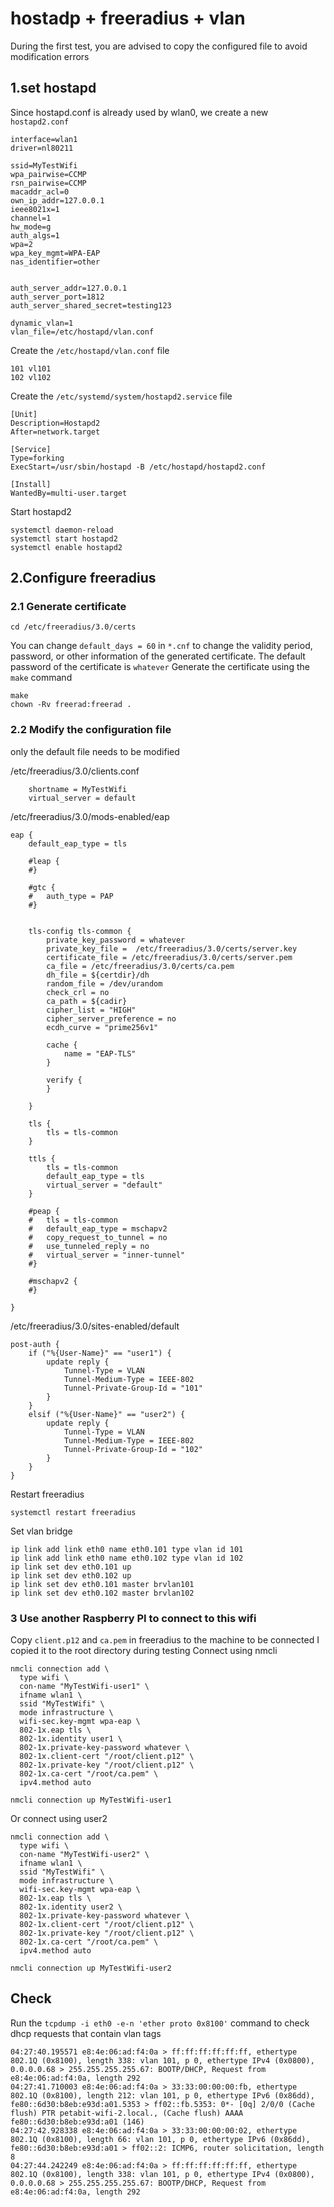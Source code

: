 # hostadp + freeradius + vlan 
During the first test, you are advised to copy the configured file to avoid modification errors
## 1.set hostapd
Since hostapd.conf is already used by wlan0, we create a new `hostapd2.conf`

```
interface=wlan1
driver=nl80211

ssid=MyTestWifi
wpa_pairwise=CCMP
rsn_pairwise=CCMP
macaddr_acl=0 
own_ip_addr=127.0.0.1
ieee8021x=1 
channel=1
hw_mode=g
auth_algs=1
wpa=2
wpa_key_mgmt=WPA-EAP
nas_identifier=other


auth_server_addr=127.0.0.1
auth_server_port=1812
auth_server_shared_secret=testing123

dynamic_vlan=1
vlan_file=/etc/hostapd/vlan.conf

```
Create the `/etc/hostapd/vlan.conf` file

```
101 vl101
102 vl102
```
Create the `/etc/systemd/system/hostapd2.service` file

```
[Unit]
Description=Hostapd2
After=network.target

[Service]
Type=forking
ExecStart=/usr/sbin/hostapd -B /etc/hostapd/hostapd2.conf

[Install]
WantedBy=multi-user.target
```

Start hostapd2

```
systemctl daemon-reload
systemctl start hostapd2
systemctl enable hostapd2
```

## 2.Configure freeradius

### 2.1 Generate certificate

`cd /etc/freeradius/3.0/certs`

You can change `default_days = 60` in `*.cnf` to change the validity period, password, or other information of the generated certificate. 
The default password of the certificate is `whatever`
Generate the certificate using the `make` command

```
make
chown -Rv freerad:freerad .
```

### 2.2 Modify the configuration file
only the default file needs to be modified

/etc/freeradius/3.0/clients.conf

```
	shortname = MyTestWifi
	virtual_server = default
```

/etc/freeradius/3.0/mods-enabled/eap

```
eap {
	default_eap_type = tls

	#leap {
	#}
	
	#gtc {
	#	auth_type = PAP
	#}
	
	
	tls-config tls-common {
		private_key_password = whatever
		private_key_file =  /etc/freeradius/3.0/certs/server.key
		certificate_file = /etc/freeradius/3.0/certs/server.pem
		ca_file = /etc/freeradius/3.0/certs/ca.pem
		dh_file = ${certdir}/dh
		random_file = /dev/urandom
		check_crl = no
		ca_path = ${cadir}
		cipher_list = "HIGH"
		cipher_server_preference = no
		ecdh_curve = "prime256v1"

		cache {		
			name = "EAP-TLS"
		}
		
		verify {
		}

	}
	
	tls {
		tls = tls-common
	}
	
	ttls {
		tls = tls-common
		default_eap_type = tls
		virtual_server = "default"
	}

	#peap {
	#	tls = tls-common
	#	default_eap_type = mschapv2
	#	copy_request_to_tunnel = no
	#	use_tunneled_reply = no
	#	virtual_server = "inner-tunnel"
	#}
	
	#mschapv2 {
	#}

}
```

/etc/freeradius/3.0/sites-enabled/default

```
post-auth {
    if ("%{User-Name}" == "user1") {
        update reply {
            Tunnel-Type = VLAN
            Tunnel-Medium-Type = IEEE-802
            Tunnel-Private-Group-Id = "101"
        }
    }
    elsif ("%{User-Name}" == "user2") {
        update reply {
            Tunnel-Type = VLAN
            Tunnel-Medium-Type = IEEE-802
            Tunnel-Private-Group-Id = "102"
        }
    }
}
```
Restart freeradius

`systemctl restart freeradius`

Set vlan bridge

```
ip link add link eth0 name eth0.101 type vlan id 101
ip link add link eth0 name eth0.102 type vlan id 102
ip link set dev eth0.101 up
ip link set dev eth0.102 up  
ip link set dev eth0.101 master brvlan101
ip link set dev eth0.102 master brvlan102
```

### 3 Use another Raspberry PI to connect to this wifi
Copy `client.p12` and `ca.pem` in freeradius to the machine to be connected
I copied it to the root directory during testing
Connect using nmcli
```
nmcli connection add \
  type wifi \
  con-name "MyTestWifi-user1" \
  ifname wlan1 \
  ssid "MyTestWifi" \
  mode infrastructure \
  wifi-sec.key-mgmt wpa-eap \
  802-1x.eap tls \
  802-1x.identity user1 \
  802-1x.private-key-password whatever \
  802-1x.client-cert "/root/client.p12" \
  802-1x.private-key "/root/client.p12" \
  802-1x.ca-cert "/root/ca.pem" \
  ipv4.method auto

nmcli connection up MyTestWifi-user1
```

Or connect using user2

```
nmcli connection add \
  type wifi \
  con-name "MyTestWifi-user2" \
  ifname wlan1 \
  ssid "MyTestWifi" \
  mode infrastructure \
  wifi-sec.key-mgmt wpa-eap \
  802-1x.eap tls \
  802-1x.identity user2 \
  802-1x.private-key-password whatever \
  802-1x.client-cert "/root/client.p12" \
  802-1x.private-key "/root/client.p12" \
  802-1x.ca-cert "/root/ca.pem" \
  ipv4.method auto

nmcli connection up MyTestWifi-user2
```


## Check

Run the `tcpdump -i eth0 -e-n 'ether proto 0x8100'` command to check dhcp requests that contain vlan tags
```
04:27:40.195571 e8:4e:06:ad:f4:0a > ff:ff:ff:ff:ff:ff, ethertype 802.1Q (0x8100), length 338: vlan 101, p 0, ethertype IPv4 (0x0800), 0.0.0.0.68 > 255.255.255.255.67: BOOTP/DHCP, Request from e8:4e:06:ad:f4:0a, length 292
04:27:41.710003 e8:4e:06:ad:f4:0a > 33:33:00:00:00:fb, ethertype 802.1Q (0x8100), length 212: vlan 101, p 0, ethertype IPv6 (0x86dd), fe80::6d30:b8eb:e93d:a01.5353 > ff02::fb.5353: 0*- [0q] 2/0/0 (Cache flush) PTR petabit-wifi-2.local., (Cache flush) AAAA fe80::6d30:b8eb:e93d:a01 (146)
04:27:42.928338 e8:4e:06:ad:f4:0a > 33:33:00:00:00:02, ethertype 802.1Q (0x8100), length 66: vlan 101, p 0, ethertype IPv6 (0x86dd), fe80::6d30:b8eb:e93d:a01 > ff02::2: ICMP6, router solicitation, length 8
04:27:44.242249 e8:4e:06:ad:f4:0a > ff:ff:ff:ff:ff:ff, ethertype 802.1Q (0x8100), length 338: vlan 101, p 0, ethertype IPv4 (0x0800), 0.0.0.0.68 > 255.255.255.255.67: BOOTP/DHCP, Request from e8:4e:06:ad:f4:0a, length 292
```